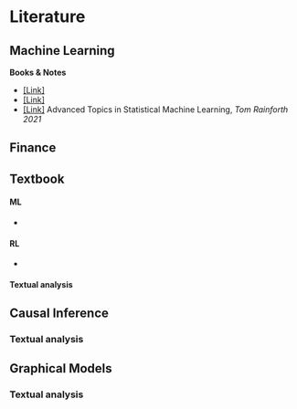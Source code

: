 # Literature

## Machine Learning 
**Books & Notes**
- [[Link]](https://link-url-here.org)
- [[Link]](https://link-url-here.org) 
- [[Link]](/ML/textbooks/ATSML.pdf) Advanced Topics in Statistical Machine Learning, *Tom Rainforth 2021*

## Finance
**Textbook**
- 

#### ML 

- 

#### RL 
- 

#### Textual analysis 

## Causal Inference
### Textual analysis 


## Graphical Models
### Textual analysis 
